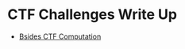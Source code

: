 # CTF Challenges Write Up 
- [Bsides CTF Computation](https://github.com/X-Vector/CTF/tree/master/SqunityCTF)

